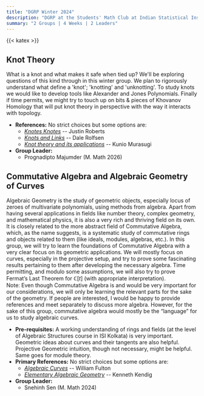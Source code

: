 ```yaml
---
title: "DGRP Winter 2024"
description: "DGRP at the Students' Math Club at Indian Statistical Institute, Kolkata."
summary: "2 Groups | 4 Weeks | 2 Leaders"
---
```


{{< katex >}}

## Knot Theory

What is a knot and what makes it safe when tied up? We'll be exploring questions of this kind through in this winter group. We plan to rigorously understand what define a 'knot'; 'knotting' and 'unknotting'. To study knots we would like to develop tools like Alexander and Jones Polynomials. Finally if time permits, we might try to touch up on bits & pieces of Khovanov Homology that will put knot theory in perspective with the way it interacts with topology.

- **References:** No strict choices but some options are:
  - [_Knotes Knotes_](https://web.archive.org/https://mathweb.ucsd.edu/~justin/Papers/knotes.pdf) -- Justin Roberts
  - [_Knots and Links_](https://web.archive.org/https://www.maths.ed.ac.uk/~v1ranick/papers/rolfsen.pdf) -- Dale Rolfsen
  - [_Knot theory and its applications_](https://web.archive.org/https://www.maths.ed.ac.uk/~v1ranick/papers/murasug3.pdf) -- Kunio Murasugi
- **Group Leader:**
  - Prognadipto Majumder (M. Math 2026)

## Commutative Algebra and Algebraic Geometry of Curves

Algebraic Geometry is the study of geometric objects, especially locus of zeroes of multivariate polynomials, using methods from algebra. Apart from having several applications in fields like number theory, complex geometry, and mathematical physics, it is also a very rich and thriving field on its own. It is closely related to the more abstract field of Commutative Algebra, which, as the name suggests, is a systematic study of commutative rings and objects related to them (like ideals, modules, algebras, etc.). In this group, we will try to learn the foundations of Commutative Algebra with a very clear focus on its geometric applications. We will mostly focus on curves, especially in the projective setup, and try to prove some fascinating results pertaining to them after developing the necessary algebra. Time permitting, and modulo some assumptions, we will also try to prove Fermat’s Last Theorem for $\mathbb{C}[t]$ (with appropriate interpretation).  
Note: Even though Commutative Algebra is and would be very important for our considerations, we will only be learning the relevant parts for the sake of the geometry. If people are interested, I would be happy to provide references and meet separately to discuss more algebra. However, for the sake of this group, commutative algebra would mostly be the “language” for us to study algebraic curves.

- **Pre-requisites:** A working understanding of rings and fields (at the level of Algebraic Structures course in ISI Kolkata) is very important. Geometric ideas about curves and their tangents are also helpful. Projective Geometric intuition, though not necessary, might be helpful. Same goes for module theory.
- **Primary References:** No strict choices but some options are:
  - [_Algebraic Curves_](https://web.archive.org/https://dept.math.lsa.umich.edu/~wfulton/CurveBook.pdf) -- William Fulton
  - [_Elementary Algebraic Geometry_](<https://web.archive.org/https://raw.githubusercontent.com/chanqi4444/GTM/master/GTM044.Elementary.algebraic.geometry%2C.Kendig.K..(Springer.1977)(ISBN.038790199X)(T)(600dpi)(315s).pdf>) -- Kenneth Kendig
- **Group Leader:**
  - Snehinh Sen (M. Math 2024)
